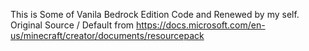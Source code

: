 This is Some of Vanila Bedrock Edition Code 
and Renewed by my self.
Original Source / Default from
https://docs.microsoft.com/en-us/minecraft/creator/documents/resourcepack
